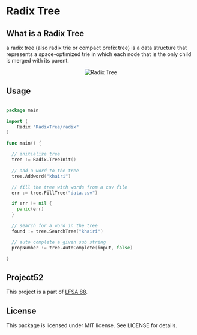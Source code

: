 # Radix Tree



## What is a Radix Tree

a radix tree (also radix trie or compact prefix tree) is a data structure that represents a space-optimized trie in which each node that is the only child is merged with its parent.

<p align="center">
  <img src="https://upload.wikimedia.org/wikipedia/commons/thumb/a/ae/Patricia_trie.svg/400px-Patricia_trie.svg.png" alt="Radix Tree"/>
</p>

## Usage

```go

package main

import (
	Radix "RadixTree/radix"
)

func main() {

  // initialize tree
  tree := Radix.TreeInit()

  // add a word to the tree
  tree.Addword("khairi")

  // fill the tree with words from a csv file
  err := tree.FillTree("data.csv")

  if err != nil {
    panic(err)
  }

  // search for a word in the tree
  found := tree.SearchTree("khairi")

  // auto complete a given sub string
  propNumber := tree.AutoComplete(input, false)

}

```

## Project52

This project is a part of [LFSA 88](https://github.com/hammamikhairi/LFSA-88).


## License

This package is licensed under MIT license. See LICENSE for details.

